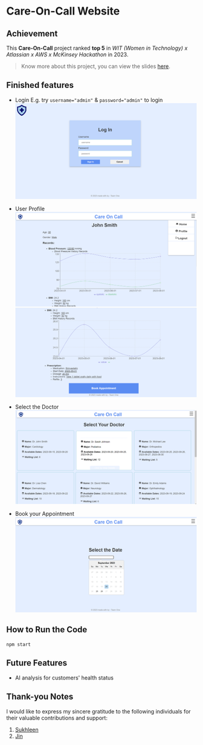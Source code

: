 ﻿# Care-On-Call Website

## Achievement
This **Care-On-Call** project ranked **top 5** in *WIT (Women in Technology) x Atlassian x AWS x McKinsey Hackathon* in 2023.

> Know more about this project, you can view the slides [here](./Happu_Health_Co..pdf).

## Finished features
- Login
E.g. try `username="admin"` & `password="admin"` to login
![alt text](docs/Login.png)
- User Profile
![alt text](docs/UserProfile.png)
![alt text](docs/UserProfile2.png)

- Select the Doctor
![alt text](docs/SelectDoctor.png)

- Book your Appointment
![alt text](docs/SelectDate.png)


## How to Run the Code
`npm start`

## Future Features
- AI analysis for customers' health status

## Thank-you Notes

I would like to express my sincere gratitude to the following individuals for their valuable contributions and support:

1. [Sukhleen](https://github.com/sandiegokwondan45)
2. [Jin](https://github.com/Sukii08)
